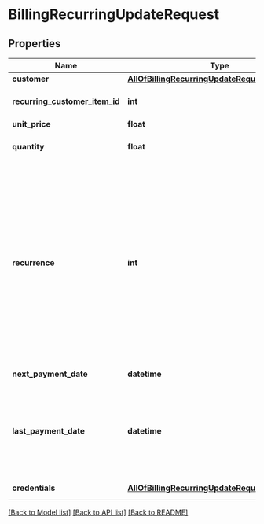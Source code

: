 # BillingRecurringUpdateRequest

## Properties
Name | Type | Description | Notes
------------ | ------------- | ------------- | -------------
**customer** | [**AllOfBillingRecurringUpdateRequestCustomer**](AllOfBillingRecurringUpdateRequestCustomer.md) | Customer | 
**recurring_customer_item_id** | **int** | Recurring customer item identifier | 
**unit_price** | **float** | Unit price | [optional] 
**quantity** | **float** | Quantity&lt;div&gt;&lt;i&gt;Defaults to 1&lt;/i&gt;&lt;/div&gt; | [optional] 
**recurrence** | **int** | Number of pending recurring payments&lt;div&gt;&lt;i&gt;For instance, for a total of 1 year of monthly payments, specify 12  Setting this to 0 will result in continuous payments.  Please note this parameter cannot be used when the LastPaymentDate parameter is set.&lt;/i&gt;&lt;/div&gt; | [optional] 
**next_payment_date** | **datetime** | Next payment date | [optional] 
**last_payment_date** | **datetime** | Last payment date.&lt;div&gt;&lt;i&gt;Please note this parameter cannot be used when the Recurrence parameter is set.&lt;/i&gt;&lt;/div&gt; | [optional] 
**credentials** | [**AllOfBillingRecurringUpdateRequestCredentials**](AllOfBillingRecurringUpdateRequestCredentials.md) | Company API credentials | 

[[Back to Model list]](../README.md#documentation-for-models) [[Back to API list]](../README.md#documentation-for-api-endpoints) [[Back to README]](../README.md)

